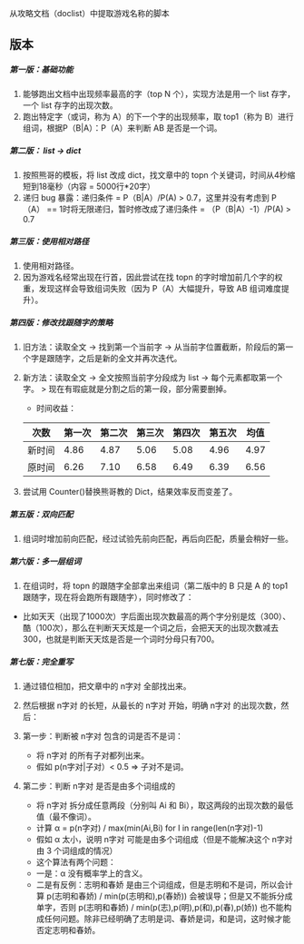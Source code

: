 从攻略文档（doclist）中提取游戏名称的脚本

## 版本

##### 第一版：基础功能

1. 能够跑出文档中出现频率最高的字（top N 个），实现方法是用一个 list 存字，一个 list 存字的出现次数。
2. 跑出特定字（或词，称为 A）的下一个字的出现频率，取 top1（称为 B）进行组词，根据P（B|A）：P（A）来判断 AB 是否是一个词。

##### 第二版： list → dict

1. 按照熊哥的模板，将 list 改成 dict，找文章中的 topn 个关键词，时间从4秒缩短到18毫秒（内容 = 5000行*20字）
2. 递归 bug 暴露：递归条件 = P（B|A）/P(A) > 0.7，这里并没有考虑到 P（A） == 1时将无限递归，暂时修改成了递归条件 = （P（B|A）-1）/P(A) > 0.7

##### 第三版：使用相对路径

1. 使用相对路径。
2. 因为游戏名经常出现在行首，因此尝试在找 topn 的字时增加前几个字的权重，发现这样会导致组词失败（因为 P（A）大幅提升，导致 AB 组词难度提升）。

##### 第四版：修改找跟随字的策略

1. 旧方法：读取全文 → 找到第一个当前字 → 从当前字位置截断，阶段后的第一个字是跟随字，之后是新的全文并再次迭代。
2. 新方法：读取全文 → 全文按照当前字分段成为 list → 每个元素都取第一个字。
		> 现在有瑕疵就是分割之后的第一段，部分需要删掉。
	+ 时间收益：

	次数 | 第一次 | 第二次 | 第三次 | 第四次 | 第五次 | 均值
	---- | ---- | ---- |---- | ---- | ----|----
	新时间 | 4.86 | 4.87 | 5.06 | 5.08 | 4.96 | 4.97
	原时间 | 6.26 | 7.10 | 6.58 | 6.49 | 6.39 | 6.56
3. 尝试用 Counter()替换熊哥教的 Dict，结果效率反而变差了。

##### 第五版：双向匹配

1. 组词时增加前向匹配，经过试验先前向匹配，再后向匹配，质量会稍好一些。

##### 第六版：多一层组词

1. 在组词时，将 topn 的跟随字全部拿出来组词（第二版中的 B 只是 A 的 top1跟随字，现在将会跑所有跟随字），同时修改了：
  + 比如天天（出现了1000次）字后面出现次数最高的两个字分别是炫（300）、酷（100次），那么在判断天天炫是一个词之后，会把天天的出现次数减去300，也就是判断天天炫是否是一个词时分母只有700。

##### 第七版：完全重写

1. 通过错位相加，把文章中的 n字对 全部找出来。

2. 然后根据 n字对 的长短，从最长的 n字对 开始，明确 n字对 的出现次数，然后：

3. 第一步：判断被 n字对 包含的词是否不是词：

   + 将 n字对 的所有子对都列出来。

   - 假如 p(n字对|子对）< 0.5 => 子对不是词。

4. 第二步：判断 n字对 是否是由多个词组成的

   + 将 n字对 拆分成任意两段（分别叫 Ai 和 Bi），取这两段的出现次数的最低值（最不像词）。

   - 计算 α = p(n字对) / max(min(Ai,Bi) for I in range(len(n字对)-1)
   - 假如 α 太小，说明 n字对 可能是由多个词组成（但是不能解决这个 n字对 由 3 个词组成的情况）
   - 这个算法有两个问题：
   - 一是：α 没有概率学上的含义。
   - 二是有反例：志明和春娇 是由三个词组成，但是志明和不是词，所以会计算 p(志明和春娇) / min(p(志明和),p(春娇)) 会被误导；但是又不能拆分成单字，否则 p(志明和春娇) / min(p(志),p(明),p(和),p(春),p(娇)) 也不能构成任何问题。除非已经明确了志明是词、春娇是词，和是词，这时候才能否定志明和春娇。